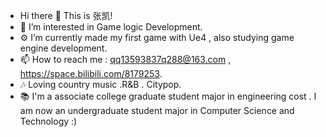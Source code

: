 - Hi there 👋 This is 张凯!
- 👀 I’m interested in Game logic Development.
- ⚙ I’m currently made my first game with Ue4 , also studying game engine development.
- 📫 How to reach me : qq13593837q288@163.com , https://space.bilibili.com/8179253.
- 🎶 Loving country music .R&B . Citypop.
- 📚 I'm a associate college graduate student major in engineering cost . I am now an undergraduate student major in Computer Science and Technology :)
<!--- 
Ariyachan/Ariyachan is a ✨ special ✨ repository because its `README.md` (this file) appears on your GitHub profile.
You can click the Preview link to take a look at your changes.
--->

